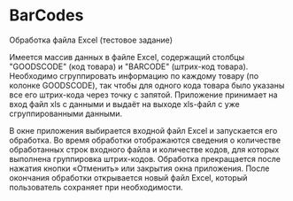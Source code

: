 # BarCodes
Обработка файла Excel (тестовое задание)

Имеется массив данных в файле Excel, содержащий столбцы "GOODSCODE" (код товара) и "BARCODE" (штрих-код товара).
Необходимо сгруппировать информацию по каждому товару (по колонке GOODSCODE), так чтобы для одного кода товара было указаны все его штрих-кода через точку с запятой.
Приложение принимает на вход файл xls с данными и выдаёт на выходе xls-файл с уже сгруппированными данными.

В окне приложения выбирается входной файл Excel и запускается его обработка.
Во время обработки отображаются сведения о количестве обработанных строк входного файла и количестве кодов, для которых выполнена группировка штрих-кодов.
Обработка прекращается после нажатия кнопки «Отменить» или закрытия окна приложения. После окончания обработки открывается новый файл Excel, который пользователь сохраняет при необходимости.
